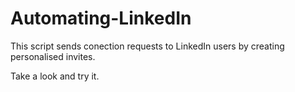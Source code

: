 # Automating-LinkedIn

This script sends conection requests to LinkedIn users by creating personalised invites.

Take a look and try it.
